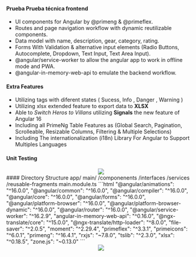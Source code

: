 #### Prueba Prueba técnica frontend

- UI components for Angular by @primeng & @primeflex.
- Routes and page navigation workflow with dynamic reutilizable components.
- Data model with  name, description, gear, category, rating.
- Forms With Validation & alternative input elements (Radio Buttons, Autocomplete, Dropdown, Text Input, Text Area Input).
- @angular/service-worker to allow the angular app to work in offline mode and PWA.
- @angular-in-memory-web-api  to emulate the backend workflow.

#### Extra Features
- Utilizing tags with diferent states ( Sucess, Info , Danger , Warning )
- Utilizing xlsx extended feature to export data to **XLSX**
- Able to *Switch Heros to Villans* utilizing **Signals** the new feature of Angular 16
- Including all PrimeNg Table Features as (Global Search, Pagination, Scrolleable, Resizable Columns, Filtering  & Multiple Selections)
- Including The internationalization (i18n) Library For Angular to Support Multiples Languages

#### Unit Testing 
<div align="center">
  <img  src="https://i.ibb.co/Qk2p8WL/github.png"  />
</div>
#### Directory Structure
     app/
        main/
			/componenents
			/interfaces
			/services
			/reusable-fragments
			main.module.ts
```html
<!-- Dependencies -->
"@angular/animations": "^16.0.0",
"@angular/common": "^16.0.0",
"@angular/compiler": "^16.0.0",
"@angular/core": "^16.0.0",
"@angular/forms": "^16.0.0",
"@angular/platform-browser": "^16.0.0",
"@angular/platform-browser-dynamic": "^16.0.0",
"@angular/router": "^16.0.0",
"@angular/service-worker": "^16.2.9",
"angular-in-memory-web-api": "^0.16.0",
"@ngx-translate/core": "^15.0.0",
"@ngx-translate/http-loader": "^8.0.0",
"file-saver": "^2.0.5",
"moment": "^2.29.4",
"primeflex": "^3.3.1",
"primeicons": "^6.0.1",
"primeng": "^16.4.1",
"rxjs": "~7.8.0",
"tslib": "^2.3.0",
"xlsx": "^0.18.5",
"zone.js": "~0.13.0"
```
<div align="center">
  <img  src="https://i.ibb.co/P4bB8R4/main-window.png"  />
</div>
